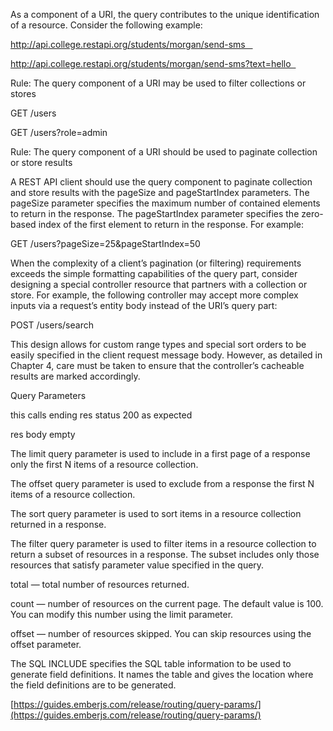 As a component of a URI, the query contributes to the unique identification of a resource. Consider the following example: 

http://api.college.restapi.org/students/morgan/send-sms   

http://api.college.restapi.org/students/morgan/send-sms?text=hello  

Rule: The query component of a URI may be used to filter collections or stores 

GET /users   

GET /users?role=admin   

Rule: The query component of a URI should be used to paginate collection or store results 

A REST API client should use the query component to paginate collection and store results with the pageSize and pageStartIndex parameters. The pageSize parameter specifies the maximum number of contained elements to return in the response. The pageStartIndex parameter specifies the zero-based index of the first element to return in the response. For example: 

GET /users?pageSize=25&pageStartIndex=50 

When the complexity of a client’s pagination (or filtering) requirements exceeds the simple formatting capabilities of the query part, consider designing a special controller resource that partners with a collection or store. For example, the following controller may accept more complex inputs via a request’s entity body instead of the URI’s query part: 

POST /users/search 

This design allows for custom range types and special sort orders to be easily specified in the client request message body. However, as detailed in Chapter 4, care must be taken to ensure that the controller’s cacheable results are marked accordingly.






Query Parameters 

this calls ending res status 200 as expected  

res body empty 

The limit query parameter is used to include in a first page of a response only the first N items of a resource collection. 

The offset query parameter is used to exclude from a response the first N items of a resource collection. 

The sort query parameter is used to sort items in a resource collection returned in a response. 

The filter query parameter is used to filter items in a resource collection to return a subset of resources in a response. The subset includes only those resources that satisfy parameter value specified in the query. 

total — total number of resources returned. 

count — number of resources on the current page. The default value is 100. You can modify this number using the limit parameter. 

offset — number of resources skipped. You can skip resources using the offset parameter. 

The SQL INCLUDE specifies the SQL table information to be used to generate field definitions. It names the table and gives the location where the field definitions are to be generated. 

[https://guides.emberjs.com/release/routing/query-params/](https://guides.emberjs.com/release/routing/query-params/)